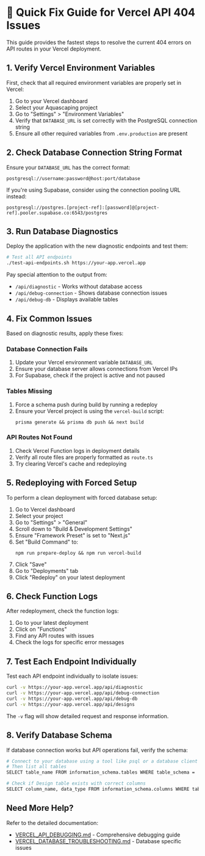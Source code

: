 # 🚀 Quick Fix Guide for Vercel API 404 Issues

This guide provides the fastest steps to resolve the current 404 errors on API routes in your Vercel deployment.

## 1. Verify Vercel Environment Variables

First, check that all required environment variables are properly set in Vercel:

1. Go to your Vercel dashboard
2. Select your Aquascaping project
3. Go to "Settings" > "Environment Variables"
4. Verify that `DATABASE_URL` is set correctly with the PostgreSQL connection string
5. Ensure all other required variables from `.env.production` are present

## 2. Check Database Connection String Format

Ensure your `DATABASE_URL` has the correct format:

```
postgresql://username:password@host:port/database
```

If you're using Supabase, consider using the connection pooling URL instead:

```
postgresql://postgres.[project-ref]:[password]@[project-ref].pooler.supabase.co:6543/postgres
```

## 3. Run Database Diagnostics

Deploy the application with the new diagnostic endpoints and test them:

```bash
# Test all API endpoints
./test-api-endpoints.sh https://your-app.vercel.app
```

Pay special attention to the output from:
- `/api/diagnostic` - Works without database access
- `/api/debug-connection` - Shows database connection issues
- `/api/debug-db` - Displays available tables

## 4. Fix Common Issues

Based on diagnostic results, apply these fixes:

### Database Connection Fails

1. Update your Vercel environment variable `DATABASE_URL`
2. Ensure your database server allows connections from Vercel IPs
3. For Supabase, check if the project is active and not paused

### Tables Missing

1. Force a schema push during build by running a redeploy
2. Ensure your Vercel project is using the `vercel-build` script:
   ```
   prisma generate && prisma db push && next build
   ```

### API Routes Not Found

1. Check Vercel Function logs in deployment details
2. Verify all route files are properly formatted as `route.ts`
3. Try clearing Vercel's cache and redeploying

## 5. Redeploying with Forced Setup

To perform a clean deployment with forced database setup:

1. Go to Vercel dashboard
2. Select your project
3. Go to "Settings" > "General"
4. Scroll down to "Build & Development Settings"
5. Ensure "Framework Preset" is set to "Next.js"
6. Set "Build Command" to:
   ```
   npm run prepare-deploy && npm run vercel-build
   ```
7. Click "Save"
8. Go to "Deployments" tab
9. Click "Redeploy" on your latest deployment

## 6. Check Function Logs

After redeployment, check the function logs:

1. Go to your latest deployment
2. Click on "Functions"
3. Find any API routes with issues
4. Check the logs for specific error messages

## 7. Test Each Endpoint Individually

Test each API endpoint individually to isolate issues:

```bash
curl -v https://your-app.vercel.app/api/diagnostic
curl -v https://your-app.vercel.app/api/debug-connection
curl -v https://your-app.vercel.app/api/debug-db
curl -v https://your-app.vercel.app/api/designs
```

The `-v` flag will show detailed request and response information.

## 8. Verify Database Schema

If database connection works but API operations fail, verify the schema:

```bash
# Connect to your database using a tool like psql or a database client
# Then list all tables
SELECT table_name FROM information_schema.tables WHERE table_schema = 'public';

# Check if Design table exists with correct columns
SELECT column_name, data_type FROM information_schema.columns WHERE table_name = 'Design';
```

## Need More Help?

Refer to the detailed documentation:
- [VERCEL_API_DEBUGGING.md](./VERCEL_API_DEBUGGING.md) - Comprehensive debugging guide
- [VERCEL_DATABASE_TROUBLESHOOTING.md](./VERCEL_DATABASE_TROUBLESHOOTING.md) - Database specific issues
